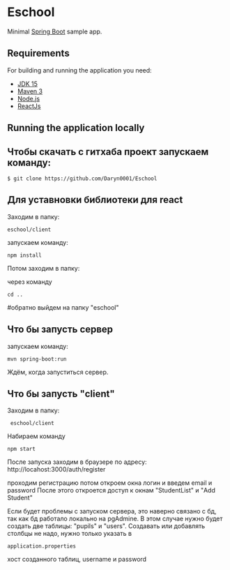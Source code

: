 # Eschool


Minimal [Spring Boot](http://projects.spring.io/spring-boot/) sample app.

## Requirements

For building and running the application you need:

- [JDK 15](http://www.oracle.com/technetwork/java/javase/downloads/jdk15-downloads-2133151.html)
- [Maven 3](https://maven.apache.org)
- [Node.js](https://nodejs.org/en/)
- [ReactJs](https://ru.reactjs.org)
## Running the application locally

## Чтобы скачать с гитхаба проект запускаем команду:
```
$ git clone https://github.com/Daryn0001/Eschool
```
 
 
 ## Для уставновки библиотеки для react
 Заходим в папку:
 
 ```
 eschool/client
 ```

запускаем команду:
```
npm install
```
Потом заходим в папку:

через команду 
```
cd .. 
```
#обратно выйдем на папку "eschool" 

## Что бы запусть сервер

 запускаем команду:
 ```
mvn spring-boot:run
```

Ждём, когда запуститься сервер.

## Что бы запусть "client" 
Заходим в папку:

```
 eschool/client
 ```
 
 Набираем команду
 
 ```shell
 npm start
 ```

После запуска заходим в браузере по адресу:
http://locahost:3000/auth/register 

проходим регистрацию потом откроем окна логин и введем email и password 
После этого откроется доступ к окнам "StudentList" и "Add Student"

Если будет проблемы с запуском сервера, это наверно связано с бд, так как бд работало локально на pgAdmine. 
В этом случае нужно будет создать две таблицы: "pupils" и "users". Создавать или добавлять столбцы не надо, нужно только указать в 
```
application.properties
```

хост созданного таблиц, username и password

